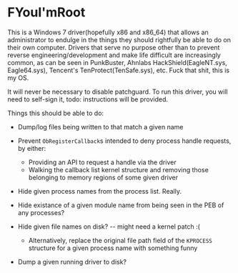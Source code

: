 # FYouI'mRoot

This is a Windows 7 driver(hopefully x86 and x86_64) that allows an administrator to endulge in the things they should rightfully be able to do on their own computer. Drivers that serve no purpose other than to prevent reverse engineering/development and make life difficult are increasingly common, as can be seen in PunkBuster, Ahnlabs HackShield(EagleNT.sys, Eagle64.sys), Tencent's TenProtect(TenSafe.sys), etc. Fuck that shit, this is my OS.

It will never be necessary to disable patchguard. To run this driver, you will need to self-sign it, todo: instructions will be provided.

Things this should be able to do:

* Dump/log files being written to that match a given name
* Prevent `ObRegisterCallback`s intended to deny process handle requests, by either:
	* Providing an API to request a handle via the driver
	* Walking the callback list kernel structure and removing those belonging to memory regions of some given driver
* Hide given process names from the process list. Really.


* Hide existance of a given module name from being seen in the PEB of any processes?
* Hide given file names on disk? -- might need a kernel patch :(
	* Alternatively, replace the original file path field of the `KPROCESS` structure for a given process name with something funny
* Dump a given running driver to disk?